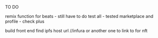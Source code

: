 TO DO

remix function for beats - still have to do
test all - tested marketplace and profile - check plus

build front end
find ipfs host url //infura or another one to link to for nft 

